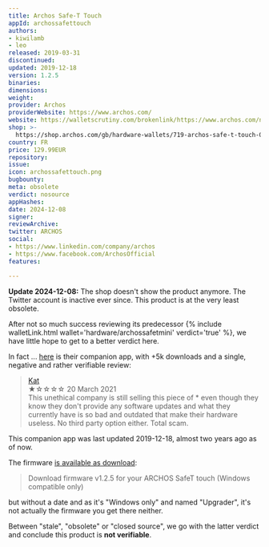 ```yaml
---
title: Archos Safe-T Touch
appId: archossafettouch
authors:
- kiwilamb
- leo
released: 2019-03-31
discontinued: 
updated: 2019-12-18
version: 1.2.5
binaries: 
dimensions: 
weight: 
provider: Archos
providerWebsite: https://www.archos.com/
website: https://walletscrutiny.com/brokenlink/https://www.archos.com/nz/products/crypto/archos_safettouch/index.html
shop: >-
  https://shop.archos.com/gb/hardware-wallets/719-archos-safe-t-touch-0690590037359.html
country: FR
price: 129.99EUR
repository: 
issue: 
icon: archossafettouch.png
bugbounty: 
meta: obsolete
verdict: nosource
appHashes: 
date: 2024-12-08
signer: 
reviewArchive: 
twitter: ARCHOS
social:
- https://www.linkedin.com/company/archos
- https://www.facebook.com/ArchosOfficial
features: 

---
```


**Update 2024-12-08:** The shop doesn't show the product anymore. The Twitter account
is inactive ever since. This product is at the very least obsolete.

After not so much success reviewing its predecessor
{% include walletLink.html wallet='hardware/archossafetmini' verdict='true' %},
we have little hope to get to a better verdict here.

In fact ... [here](https://play.google.com/store/apps/details?id=com.archos.safet.bridge)
is their companion app, with +5k downloads and a single, negative and rather
verifiable review:

> [Kat](https://play.google.com/store/apps/details?id=com.archos.safet.bridge&reviewId=gp%3AAOqpTOGfSkmQTx2jVHUfTpAacqc_gAcqWQ3b6x_vlxZbQZ1mCmT9GZeli3Yf59b4mijFs9jJ-La89qBIRNWCrnE)<br>
  ★☆☆☆☆ 20 March 2021<br>
  This unethical company is still selling this piece of * even though they know they don't provide any software updates and what they currently have is so bad and outdated that make their hardware useless. No third party option either. Total scam.

This companion app was last updated 2019-12-18, almost two years ago as of now.

The firmware [is available as download](https://www.archos.com/nz/products/crypto/archos_safettouch/index.html):

> Download firmware v1.2.5 for your ARCHOS SafeT touch (Windows compatible only) 

but without a date and as it's "Windows only" and named "Upgrader", it's not
actually the firmware you get there neither.

Between "stale", "obsolete" or "closed source", we go with the latter verdict
and conclude this product is **not verifiable**.
